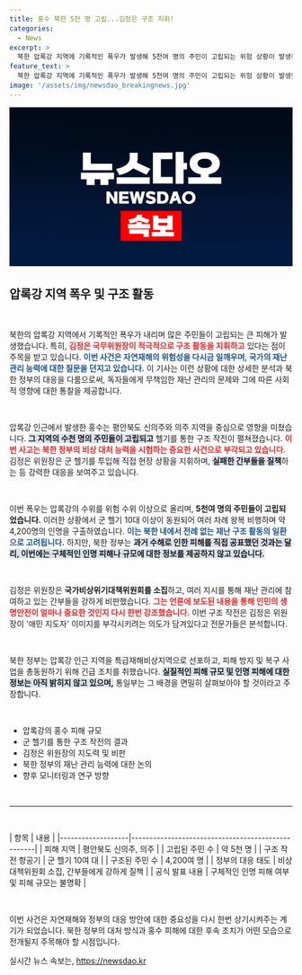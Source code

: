 ```yaml
---
title: 홍수 북한 5천 명 고립...김정은 구조 지휘!
categories:
  - News
excerpt: >
  북한 압록강 지역에 기록적인 폭우가 발생해 5천여 명의 주민이 고립되는 위험 상황이 발생했다. 김정은 위원장이 직접 구조 현장을 지휘하며 간부들을 질책했지만, 구체적인 인명 피해는 여전히 미지수다.
feature_text: >
  북한 압록강 지역에 기록적인 폭우가 발생해 5천여 명의 주민이 고립되는 위험 상황이 발생했다. 김정은 위원장이 직접 구조 현장을 지휘하며 간부들을 질책했지만, 구체적인 인명 피해는 여전히 미지수다.
image: '/assets/img/newsdao_breakingnews.jpg'
---
```


<p><img src="/assets/img/newsdao_breakingnews.jpg" alt="pcversion 속보" /></p>

<h2 data-ke-size="size26">압록강 지역 폭우 및 구조 활동</h2>

<p data-ke-size="size16">&nbsp;</p> 

<p>북한의 압록강 지역에서 기록적인 폭우가 내리며 많은 주민들이 고립되는 큰 피해가 발생했습니다. 특히, <b><span style="color: #ee2323;">김정은 국무위원장이 적극적으로 구조 활동을 지휘하고</span></b> 있다는 점이 주목을 받고 있습니다. <b><span style="color: #1a5490;">이번 사건은 자연재해의 위험성을 다시금 일깨우며, 국가의 재난 관리 능력에 대한 질문을 던지고 있습니다.</span></b> 이 기사는 이런 상황에 대한 상세한 분석과 북한 정부의 대응을 다룸으로써, 독자들에게 무책임한 재난 관리의 문제와 그에 따른 사회적 영향에 대한 통찰을 제공합니다.</p>

<p data-ke-size="size16">&nbsp;</p>

<p>압록강 인근에서 발생한 홍수는 평안북도 신의주와 의주 지역을 중심으로 영향을 미쳤습니다. <b><span style="background-color: #21538527;">그 지역의 수천 명의 주민들이 고립되고</span></b> 헬기를 통한 구조 작전이 펼쳐졌습니다. <b><span style="color: #ee2323;">이번 사고는 북한 정부의 비상 대처 능력을 시험하는 중요한 사건으로 부각되고 있습니다.</span></b> 김정은 위원장은 군 헬기를 투입해 직접 현장 상황을 지휘하며, <b><span style="background-color: #21538527;">실패한 간부들을 질책</span></b>하는 등 강력한 대응을 보여주고 있습니다.</p>

<p data-ke-size="size16">&nbsp;</p>

<p>이번 폭우는 압록강의 수위를 위험 수위 이상으로 올리며, <b>5천여 명의 주민들이 고립되었습니다.</b> 이러한 상황에서 군 헬기 10대 이상이 동원되어 여러 차례 왕복 비행하며 약 4,200명의 인명을 구출하였습니다. <b><span style="color: #1a5490;">이는 북한 내에서 전례 없는 재난 구조 활동의 일환으로 고려됩니다.</span></b> 하지만, 북한 정부는 <b><span style="background-color: #21538527;">과거 수해로 인한 피해를 직접 공표했던 것과는 달리, 이번에는 구체적인 인명 피해나 규모에 대한 정보를 제공하지 않고 있습니다.</span></b></p>

<p data-ke-size="size16">&nbsp;</p>

<p>김정은 위원장은 <b>국가비상위기대책위원회를 소집</b>하고, 여러 지시를 통해 재난 관리에 참여하고 있는 간부들을 강하게 비판했습니다. <b><span style="color: #ee2323;">그는 언론에 보도된 내용을 통해 인민의 생명안전이 얼마나 중요한 것인지 다시 한번 강조했습니다.</span></b> 이번 구조 작전은 김정은 위원장이 '애민 지도자' 이미지를 부각시키려는 의도가 담겨있다고 전문가들은 분석합니다.</p>

<p data-ke-size="size16">&nbsp;</p>

<p>북한 정부는 압록강 인근 지역을 특급재해비상지역으로 선포하고, 피해 방지 및 복구 사업을 총동원하기 위해 긴급 조치를 취했습니다. <b><span style="background-color: #21538527;">실질적인 피해 규모 및 인명 피해에 대한 정보는 아직 밝히지 않고 있으며,</span></b> 통일부는 그 배경을 면밀히 살펴보아야 할 것이라고 주장합니다.</p>

<p data-ke-size="size16">&nbsp;</p>

<p><summary></p>

<ul>
<li>압록강의 홍수 피해 규모</li>
<li>군 헬기를 통한 구조 작전의 결과</li>
<li>김정은 위원장의 지도력 및 비판</li>
<li>북한 정부의 재난 관리 능력에 대한 논의</li>
<li>향후 모니터링과 연구 방향</li>
</ul>

<p></summary></p>

<p data-ke-size="size16">&nbsp;</p>

<hr />

<p data-ke-size="size16">&nbsp;</p>

<p>| 항목              | 내용                                              |
|-------------------|---------------------------------------------------|
| 피해 지역         | 평안북도 신의주, 의주                              |
| 고립된 주민 수    | 약 5천 명                                         |
| 구조 작전 항공기  | 군 헬기 10여 대                                     |
| 구조된 주민 수    | 4,200여 명                                       |
| 정부의 대응 태도  | 비상 대책위원회 소집, 간부들에게 강하게 질책    |
| 공식 발표 내용    | 구체적인 인명 피해 여부 및 피해 규모는 불명확   |</p>

<p data-ke-size="size16">&nbsp;</p> 

<p>이번 사건은 자연재해와 정부의 대응 방안에 대한 중요성을 다시 한번 상기시켜주는 계기가 되었습니다. 북한 정부의 대처 방식과 홍수 피해에 대한 후속 조치가 어떤 모습으로 전개될지 주목해야 할 시점입니다.</p>
실시간 뉴스 속보는, <a href="https://newsdao.kr" rel="dofollow">https://newsdao.kr</a>


